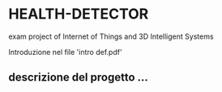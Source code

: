 # HEALTH-DETECTOR
exam project of Internet of Things and 3D Intelligent Systems

Introduzione nel file 'intro def.pdf'

## descrizione del progetto ...
